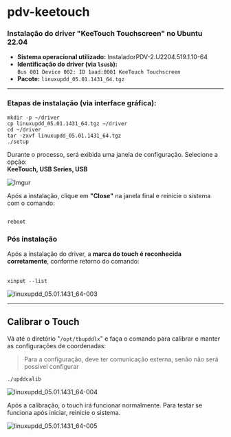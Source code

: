 # pdv-keetouch
### Instalação do driver "KeeTouch Touchscreen" no Ubuntu 22.04

- **Sistema operacional utilizado:** InstaladorPDV-2.U2204.519.1.10-64  
- **Identificação do driver (via `lsusb`):**  
  `Bus 001 Device 002: ID 1aad:0001 KeeTouch Touchscreen`  
- **Pacote:** `linuxupdd_05.01.1431_64.tgz`

---

### Etapas de instalação (via interface gráfica):

```
mkdir -p ~/driver
cp linuxupdd_05.01.1431_64.tgz ~/driver
cd ~/driver
tar -zxvf linuxupdd_05.01.1431_64.tgz
./setup
```

Durante o processo, será exibida uma janela de configuração. Selecione a opção:  
**KeeTouch, USB Series, USB**

![Imgur](https://i.imgur.com/F1wb9DF.png)

Após a instalação, clique em **"Close"** na janela final e reinicie o sistema com o comando:

<img title="" src="https://i.imgur.com/oLZEFRy.png" alt="" data-align="center">

```
reboot
```

### Pós instalação

Após a instalação do driver, a **marca do touch é reconhecida corretamente**, conforme retorno do comando:  
   

```
xinput --list
```

![linuxupdd_05.01.1431_64-003](https://i.imgur.com/fHrNX5f.png)

___

## Calibrar o Touch

Vá até o diretório "`/opt/tbupddlx`" e faça o comando para calibrar e manter as configurações de coordenadas:

> Para a configuração, deve ter comunicação externa, senão não será possível configurar

```
./upddcalib
```

![linuxupdd_05.01.1431_64-004](https://i.imgur.com/7b0nNgn.png)

Após a calibração, o touch irá funcionar normalmente. Para testar se funciona após iniciar, reinicie o sistema.

![linuxupdd_05.01.1431_64-005](https://i.imgur.com/gjGta0X.png)

